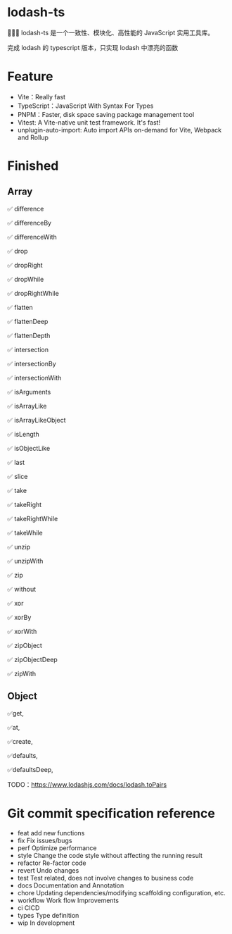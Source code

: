 # lodash-ts

🎉🎉🎉  lodash-ts 是一个一致性、模块化、高性能的 JavaScript 实用工具库。

完成 lodash 的 typescript 版本，只实现 lodash 中漂亮的函数

# Feature

- Vite：Really fast
- TypeScript：JavaScript With Syntax For Types
- PNPM：Faster, disk space saving package management tool
- Vitest: A Vite-native unit test framework. It's fast!
- unplugin-auto-import: Auto import APIs on-demand for Vite, Webpack and Rollup


# Finished

## Array

✅ difference

✅ differenceBy

✅ differenceWith

✅ drop

✅ dropRight

✅ dropWhile

✅ dropRightWhile

✅ flatten

✅ flattenDeep

✅ flattenDepth

✅ intersection

✅ intersectionBy

✅ intersectionWith

✅ isArguments

✅ isArrayLike

✅ isArrayLikeObject

✅ isLength

✅ isObjectLike

✅ last

✅ slice

✅ take

✅ takeRight

✅ takeRightWhile

✅ takeWhile

✅ unzip

✅ unzipWith

✅ zip

✅ without

✅ xor

✅ xorBy

✅ xorWith

✅ zipObject

✅ zipObjectDeep

✅ zipWith


## Object

✅get,

✅at,

✅create,

✅defaults,

✅defaultsDeep,

TODO：https://www.lodashjs.com/docs/lodash.toPairs

# Git commit specification reference
- feat add new functions
- fix Fix issues/bugs
- perf Optimize performance
- style Change the code style without affecting the running result
- refactor Re-factor code
- revert Undo changes
- test Test related, does not involve changes to business code
- docs Documentation and Annotation
- chore Updating dependencies/modifying scaffolding configuration, etc.
- workflow Work flow Improvements
- ci CICD
- types Type definition
- wip In development

